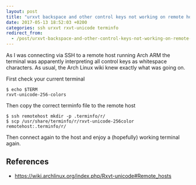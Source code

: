 ```yaml
---
layout: post
title: "urxvt backspace and other control keys not working on remote host in ssh"
date: 2017-05-13 18:52:03 +0200
categories: ssh urxvt rxvt-unicode terminfo
redirect_from:
  - /post/urxvt-backspace-and-other-control-keys-not-working-on-remote-host-in-ssh
---
```


As I was connecting via SSH to a remote host running Arch ARM the terminal was apparently interpreting all control keys as whitespace characters. As usual, the Arch Linux wiki knew exactly what was going on.

First check your current terminal

    $ echo $TERM
    rxvt-unicode-256-colors

Then copy the correct terminfo file to the remote host

    $ ssh remotehost mkdir -p .terminfo/r/
    $ scp /usr/share/terminfo/r/rxvt-unicode-256color remotehost:.terminfo/r/

Then connect again to the host and enjoy a (hopefully) working terminal again.

## References
- <https://wiki.archlinux.org/index.php/Rxvt-unicode#Remote_hosts>